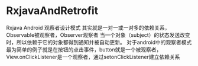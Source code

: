 # RxjavaAndRetrofit
Rxjava
  				Android 观察者设计模式
其实就是一对一或一对多的依赖关系，Observable被观察者，Observer观察者
当一个对象（subject）的状态发送改变时，所以依赖于它的对象都得到通知并被自动更新。
对于android中的观察者模式最为简单的例子就是在按钮的点击事件，button就是一个被观察者，View.onClickListener是一个观察者，通过setonClickListener建立依赖关系  
